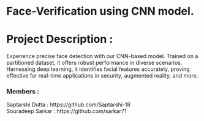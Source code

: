 # Face-Verification using CNN model. #
<h1>Project Description :</h1>
<p>
  Experience precise face detection with our CNN-based model. Trained on a partitioned dataset, it offers robust performance     in diverse scenarios. Harnessing deep learning, it identifies facial features accurately, proving effective for real-time      applications in security, augmented reality, and more.</p>


### Members : 
<p>
  Saptarshi Dutta : https://github.com/Saptarshi-18 <br>
  Souradeep Sarkar : https://github.com/sarkar71
</p>

